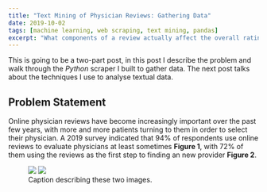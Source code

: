 ```yaml
---
title: "Text Mining of Physician Reviews: Gathering Data"
date: 2019-10-02
tags: [machine learning, web scraping, text mining, pandas]
excerpt: "What components of a review actually affect the overall rating of a physician?"
---
```

This is going to be a two-part post, in this post I describe the problem and walk through the *Python* scraper I built to gather data. The next post talks about the techniques I use to analyse textual data.  

## Problem Statement
Online physician reviews have become increasingly important over the past few years, with more and more patients turning to them in order to select their physician. A 2019 survey indicated that 94% of respondents use online reviews to evaluate physicians at least sometimes **Figure 1**, with 72% of them using the reviews as the first step to finding an new provider **Figure 2**.


<figure class="half">
    <img src="/images/PhysicianReviews/figure1.png"></a>
    <img src="/images/PhysicianReviews/figure2.png"></a>
    <figcaption>Caption describing these two images.</figcaption>
</figure>
